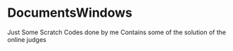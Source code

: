 # DocumentsWindows
Just Some Scratch Codes done by me
Contains some of the solution of the online judges
